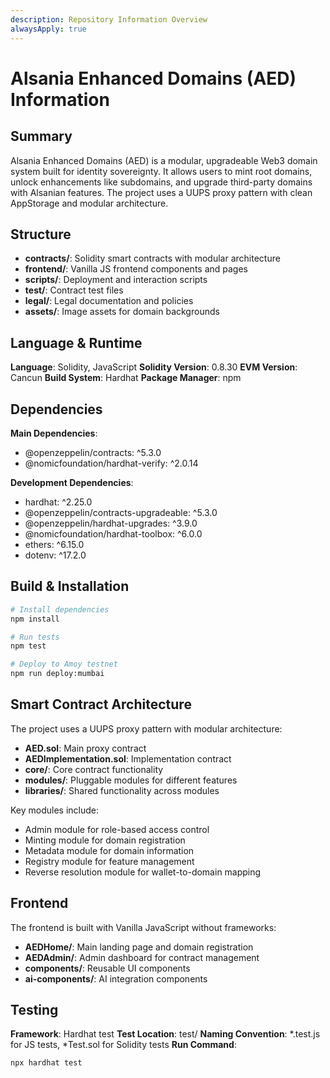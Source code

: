```yaml
---
description: Repository Information Overview
alwaysApply: true
---
```


# Alsania Enhanced Domains (AED) Information

## Summary
Alsania Enhanced Domains (AED) is a modular, upgradeable Web3 domain system built for identity sovereignty. It allows users to mint root domains, unlock enhancements like subdomains, and upgrade third-party domains with Alsanian features. The project uses a UUPS proxy pattern with clean AppStorage and modular architecture.

## Structure
- **contracts/**: Solidity smart contracts with modular architecture
- **frontend/**: Vanilla JS frontend components and pages
- **scripts/**: Deployment and interaction scripts
- **test/**: Contract test files
- **legal/**: Legal documentation and policies
- **assets/**: Image assets for domain backgrounds

## Language & Runtime
**Language**: Solidity, JavaScript
**Solidity Version**: 0.8.30
**EVM Version**: Cancun
**Build System**: Hardhat
**Package Manager**: npm

## Dependencies
**Main Dependencies**:
- @openzeppelin/contracts: ^5.3.0
- @nomicfoundation/hardhat-verify: ^2.0.14

**Development Dependencies**:
- hardhat: ^2.25.0
- @openzeppelin/contracts-upgradeable: ^5.3.0
- @openzeppelin/hardhat-upgrades: ^3.9.0
- @nomicfoundation/hardhat-toolbox: ^6.0.0
- ethers: ^6.15.0
- dotenv: ^17.2.0

## Build & Installation
```bash
# Install dependencies
npm install

# Run tests
npm test

# Deploy to Amoy testnet
npm run deploy:mumbai
```

## Smart Contract Architecture
The project uses a UUPS proxy pattern with modular architecture:
- **AED.sol**: Main proxy contract
- **AEDImplementation.sol**: Implementation contract
- **core/**: Core contract functionality
- **modules/**: Pluggable modules for different features
- **libraries/**: Shared functionality across modules

Key modules include:
- Admin module for role-based access control
- Minting module for domain registration
- Metadata module for domain information
- Registry module for feature management
- Reverse resolution module for wallet-to-domain mapping

## Frontend
The frontend is built with Vanilla JavaScript without frameworks:
- **AEDHome/**: Main landing page and domain registration
- **AEDAdmin/**: Admin dashboard for contract management
- **components/**: Reusable UI components
- **ai-components/**: AI integration components

## Testing
**Framework**: Hardhat test
**Test Location**: test/
**Naming Convention**: *.test.js for JS tests, *Test.sol for Solidity tests
**Run Command**:
```bash
npx hardhat test
```